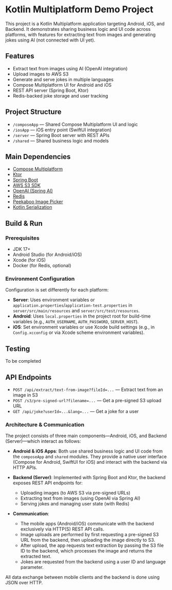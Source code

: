 # Kotlin Multiplatform Demo Project

This project is a Kotlin Multiplatform application targeting Android, iOS, and Backend. It demonstrates sharing business logic and UI code across platforms, with features for extracting text from images and generating jokes using AI (not connected with UI yet).

## Features
- Extract text from images using AI (OpenAI integration)
- Upload images to AWS S3
- Generate and serve jokes in multiple languages
- Compose Multiplatform UI for Android and iOS
- REST API server (Spring Boot, Ktor)
- Redis-backed joke storage and user tracking

## Project Structure
- `/composeApp` — Shared Compose Multiplatform UI and logic
- `/iosApp` — iOS entry point (SwiftUI integration)
- `/server` — Spring Boot server with REST APIs
- `/shared` — Shared business logic and models

## Main Dependencies
- [Compose Multiplatform](https://www.jetbrains.com/lp/compose-multiplatform/)
- [Ktor](https://ktor.io/)
- [Spring Boot](https://spring.io/projects/spring-boot)
- [AWS S3 SDK](https://github.com/aws/aws-sdk-java-v2)
- [OpenAI (Spring AI)](https://github.com/spring-projects/spring-ai)
- [Redis](https://redis.io/)
- [Peekaboo Image Picker](https://github.com/onseok/peekaboo)
- [Kotlin Serialization](https://github.com/Kotlin/kotlinx.serialization)

## Build & Run

### Prerequisites
- JDK 17+
- Android Studio (for Android/iOS)
- Xcode (for iOS)
- Docker (for Redis, optional)

### Environment Configuration

Configuration is set differently for each platform:

- **Server**: Uses environment variables or `application.properties`/`application-test.properties` in `server/src/main/resources` and `server/src/test/resources`.
- **Android**: Uses `local.properties` in the project root for build-time variables (e.g., `AUTH_USERNAME`, `AUTH_PASSWORD`, `SERVER_HOST`).
- **iOS**: Set environment variables or use Xcode build settings (e.g., in `Config.xcconfig` or via Xcode scheme environment variables).

## Testing
To be completed

## API Endpoints
- `POST /api/extract/text-from-image?fileId=...` — Extract text from an image in S3
- `POST /s3/pre-signed-url?filename=...` — Get a pre-signed S3 upload URL
- `GET /api/joke?userId=...&lang=...` — Get a joke for a user

### Architecture & Communication

The project consists of three main components—Android, iOS, and Backend (Server)—which interact as follows:

- **Android & iOS Apps**: Both use shared business logic and UI code from the `composeApp` and `shared` modules. They provide a native user interface (Compose for Android, SwiftUI for iOS) and interact with the backend via HTTP APIs.

- **Backend (Server)**: Implemented with Spring Boot and Ktor, the backend exposes REST API endpoints for:
  - Uploading images (to AWS S3 via pre-signed URLs)
  - Extracting text from images (using OpenAI via Spring AI)
  - Serving jokes and managing user state (with Redis)

- **Communication**: 
  - The mobile apps (Android/iOS) communicate with the backend exclusively via HTTP(S) REST API calls.
  - Image uploads are performed by first requesting a pre-signed S3 URL from the backend, then uploading the image directly to S3.
  - After upload, the app requests text extraction by passing the S3 file ID to the backend, which processes the image and returns the extracted text.
  - Jokes are requested from the backend using a user ID and language parameter.

All data exchange between mobile clients and the backend is done using JSON over HTTP.